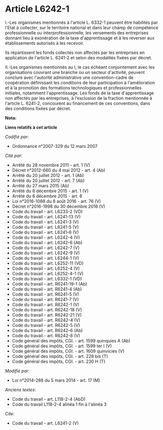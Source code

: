 # Article L6242-1

I.-Les organismes mentionnés à l'article L. 6332-1 peuvent être habilités par l'Etat à collecter, sur le territoire national
et dans leur champ de compétence professionnelle ou interprofessionnelle, les versements des entreprises donnant lieu à
exonération de la taxe d'apprentissage et à les reverser aux établissements autorisés à les recevoir. 

Ils répartissent les fonds collectés non affectés par les entreprises en application de l'article L. 6241-2 et selon des
modalités fixées par décret. 

II.-Les organismes mentionnés au I, le cas échéant conjointement avec les organisations couvrant une branche ou un secteur
d'activité, peuvent conclure avec l'autorité administrative une convention-cadre de coopération définissant les conditions de
leur participation à l'amélioration et à la promotion des formations technologiques et professionnelles initiales, notamment
l'apprentissage. Les fonds de la taxe d'apprentissage non affectés par les entreprises, à l'exclusion de la fraction
mentionnée à l'article L. 6241-2, concourent au financement de ces conventions, dans des conditions fixées par décret.

**Nota:**



**Liens relatifs à cet article**

_Codifié par_:

  - Ordonnance n°2007-329 du 12 mars 2007

_Cité par_:

  - Arrêté du 28 novembre 2011 - art. 1 (V)
  - Décret n°2012-660 du 4 mai 2012 - art. 4 (Ab)
  - Arrêté du 20 juillet 2012 - art. 1 (Ab)
  - Arrêté du 20 juillet 2012 - art. 7 (Ab)
  - Arrêté du 27 mars 2015 (Ab)
  - Arrêté du 8 décembre 2015 - art. 1 (V)
  - Arrêté du 8 décembre 2015 - art. 8
  - Loi n°2016-1088 du 8 août 2016 - art. 76 (V)
  - Décret n°2016-1998 du 30 décembre 2016 (V)
  - Code du travail - art. L6233-2 (VD)
  - Code du travail - art. L6241-13 (V)
  - Code du travail - art. L6241-3 (V)
  - Code du travail - art. L6241-5 (V)
  - Code du travail - art. L6241-6 (V)
  - Code du travail - art. L6242-4 (V)
  - Code du travail - art. L6242-6 (Ab)
  - Code du travail - art. L6242-7 (V)
  - Code du travail - art. L6242-9 (V)
  - Code du travail - art. L6244-1 (V)
  - Code du travail - art. L6252-11 (VD)
  - Code du travail - art. L6252-4 (V)
  - Code du travail - art. L6252-4-1 (V)
  - Code du travail - art. L6332-1 (VD)
  - Code du travail - art. R6241-19-1 (Ab)
  - Code du travail - art. R6241-4 (Ab)
  - Code du travail - art. R6241-5 (V)
  - Code du travail - art. R6241-7 (V)
  - Code du travail - art. R6242-1 (V)
  - Code du travail - art. R6242-18 (V)
  - Code du travail - art. R6242-21 (V)
  - Code du travail - art. R6242-4 (V)
  - Code du travail - art. R6242-5 (V)
  - Code du travail - art. R6242-6 (Ab)
  - Code du travail - art. R6242-8 (V)
  - Code général des impôts, CGI. - art. 1599 quinquies A (Ab)
  - Code général des impôts, CGI. - art. 1599 ter I (V)
  - Code général des impôts, CGI. - art. 1609 quinvicies (V)
  - Code général des impôts, CGI. - art. 228 bis (T)
  - Code général des impôts, CGI. - art. 230 H (T)

_Modifié par_:

  - Loi n°2014-288 du 5 mars 2014 - art. 17 (M)

_Anciens textes_:

  - Code du travail - art. L118-2-4 (AbD)
  - Code du travail L118-2-4 alinéa 1 fin à l'alinéa 3

_Cite_:

  - Code du travail - art. L6241-2 (V)
